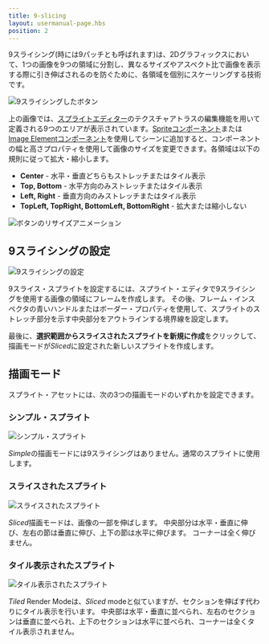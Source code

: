 ```yaml
---
title: 9-slicing
layout: usermanual-page.hbs
position: 2
---
```


9スライシング(時には9パッチとも呼ばれます)は、2Dグラフィックスにおいて、1つの画像を9つの領域に分割し、異なるサイズやアスペクト比で画像を表示する際に引き伸ばされるのを防ぐために、各領域を個別にスケーリングする技術です。

![9スライシングしたボタン][1]

上の画像では、[スプライトエディター][2]のテクスチャアトラスの編集機能を用いて定義される9つのエリアが表示されています。[Spriteコンポーネント][3]または[Image Elementコンポーネント][4]を使用してシーンに追加すると、コンポーネントの幅と高さプロパティを使用して画像のサイズを変更できます。各領域は以下の規則に従って拡大・縮小します。

* **Center** - 水平・垂直どちらもストレッチまたはタイル表示
* **Top, Bottom** - 水平方向のみストレッチまたはタイル表示
* **Left, Right** - 垂直方向のみストレッチまたはタイル表示
* **TopLeft, TopRight, BottomLeft, BottomRight** - 拡大または縮小しない

![ボタンのリサイズアニメーション][5]

## 9スライシングの設定

![9スライシングの設定][6]

9スライス・スプライトを設定するには、スプライト・エディタで9スライシングを使用する画像の領域にフレームを作成します。 その後、フレーム・インスペクタの青いハンドルまたはボーダー・プロパティを使用して、スプライトのストレッチ部分を示す中央部分をアウトラインする境界線を設定します。

最後に、**選択範囲からスライスされたスプライトを新規に作成**をクリックして、描画モードが*Sliced*に設定された新しいスプライトを作成します。

## 描画モード

スプライト・アセットには、次の3つの描画モードのいずれかを設定できます。

### シンプル・スプライト

![シンプル・スプライト][7]

*Simple*の描画モードには9スライシングはありません。通常のスプライトに使用します。

### スライスされたスプライト

![スライスされたスプライト][8]

*Sliced*描画モードは、画像の一部を伸ばします。 中央部分は水平・垂直に伸び、左右の節は垂直に伸び、上下の節は水平に伸びます。 コーナーは全く伸びません。

### タイル表示されたスプライト

![タイル表示されたスプライト][9]

*Tiled* Render Modeは、*Sliced* modeと似ていますが、セクションを伸ばす代わりにタイル表示を行います。 中央部は水平・垂直に並べられ、左右のセクションは垂直に並べられ、上下のセクションは水平に並べられ、コーナーは全くタイル表示されません。

[1]: /images/user-manual/2D/9-slicing/9-sliced-labelled.jpg
[2]: /user-manual/2D/sprite-editor
[3]: /user-manual/packs/components/sprite
[4]: /user-manual/packs/components/element
[5]: /images/user-manual/2D/9-slicing/button-resize.gif
[6]: /images/user-manual/2D/9-slicing/9-slice-setup.jpg
[7]: /images/user-manual/2D/9-slicing/simple-resize.gif
[8]: /images/user-manual/2D/9-slicing/sliced-resize.gif
[9]: /images/user-manual/2D/9-slicing/tiled-resize.gif
